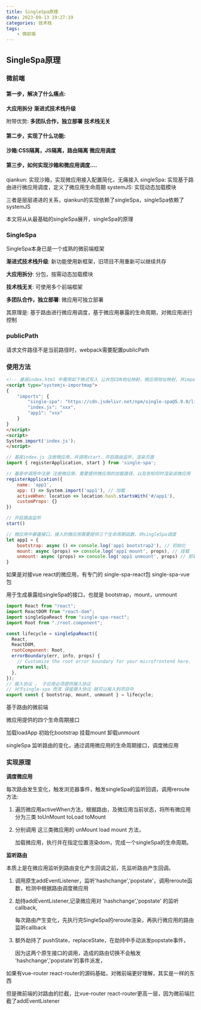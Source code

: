 ```yaml
---
title: SingleSpa原理
date: 2023-09-13 19:27:19
categories: 技术栈
tags: 
    - 微前端
---
```



## SingleSpa原理

### 微前端

#### 第一步，解决了什么痛点:
__大应用拆分__
__渐进式技术栈升级__

附带优势:
__多团队合作，独立部署__
__技术栈无关__

#### 第二步，实现了什么功能:
__沙箱:CSS隔离，JS隔离，路由隔离__
__微应用调度__

#### 第三步，如何实现沙箱和微应用调度....
qiankun:   实现沙箱，实现微应用接入配置简化，无痛接入
singleSpa: 实现基于路由进行微应用调度，定义了微应用生命周期
systemJS:  实现动态加载模块

三者是层层递进的关系，qiankun的实现依赖了singleSpa，singleSpa依赖了systemJS

本文将从从最基础的singleSpa展开，singleSpa的原理

### SingleSpa

SingleSpa本身已是一个成熟的微前端框架

__渐进式技术栈升级__: 新功能使用新框架，旧项目不用重新可以继续共存

__大应用拆分__: 分包，按需动态加载模块

__技术栈无关__: 可使用多个前端框架

__多团队合作，独立部署__: 微应用可独立部署

其原理是: 基于路由进行微应用调度，基于微应用暴露的生命周期，对微应用进行控制

### publicPath

请求文件路径不是当前路径时，webpack需要配置publicPath

### 使用方法

```html
<!-- 基座index.html 中需用如下格式写入 公共包CDN地址映射，微应用地址映射，并import基座entry包-->
<script type="systemjs-importmap">
{
    "imports": {
        "single-spa": "https://cdn.jsdelivr.net/npm/single-spa@5.9.0/lib/system/single-spa.min.js",
        "index.js": "xxx",
        "app1": "xxx"
    }
}
</script>
<script>
System.import('index.js');
</script>

```

```js
// 基座index.js 注册微应用，并调用start，开启路由监听，渲染页面
import { registerApplication, start } from 'single-spa';

// 基座中调用中注册 注册微应用，需要提供微应用的加载路径，以及告知何时渲染该微应用
registerApplication({
    name: 'app1',
    app: () => System.import('app1'), // 加载
    activeWhen: location => location.hash.startsWith('#/app1'),
    customProps: {}
})

// 开启路由监听
start()
```

```js
// 微应用中暴露接口，接入的微应用需要提供三个生命周期函数，供singleSpa调度
let app1 = {
    bootstrap: async () => console.log('app1 bootstrap2'), // 初始化
    mount: async (props) => console.log('app1 mount', props), // 挂载
    unmount: async (props) => console.log('app1 unmount', props) // 卸载
}
```

如果是对接vue react的微应用，有专门的 single-spa-react包 single-spa-vue包 

用于生成暴露给singleSpa的接口，也就是 bootstrap，mount，unmount
```js
import React from "react";
import ReactDOM from "react-dom";
import singleSpaReact from "single-spa-react";
import Root from "./root.component";

const lifecycle = singleSpaReact({
  React,
  ReactDOM,
  rootComponent: Root,
  errorBoundary(err, info, props) {
    // Customize the root error boundary for your microfrontend here.
    return null;
  },
});
// 接入协议 ， 子应用必须提供接入协议
// 对于single-spa 而言 保留接入协议 就可以接入到项目中
export const { bootstrap, mount, unmount } = lifecycle;
```

基于路由的微前端

微应用提供的四个生命周期接口

加载loadApp 初始化bootstrap 挂载mount 卸载unmount

singleSpa 监听路由的变化，通过调用微应用的生命周期接口，调度微应用


### 实现原理

__调度微应用__

每次路由发生变化，触发浏览器事件，触发singleSpa的监听回调，调用reroute方法:

1. 遍历微应用activeWhen方法，根据路由，及微应用当前状态，将所有微应用分为三类 toUnMount toLoad toMount

2. 分别调用 这三类微应用的 unMount load mount 方法，

    加载微应用，执行并在指定位置渲染dom，完成一个singleSpa的生命周期。

__监听路由__

本质上是在微应用监听到路由变化产生回调之前，先监听路由产生回调。

1. 调用原生addEventListener，监听'hashchange','popstate'，调用reroute函数，检测中根据路由调度微应用

2. 劫持addEventListener,记录微应用对 'hashchange','popstate' 的监听callback,

    每次路由产生变化，先执行完SingleSpa的reroute渲染，再执行微应用的路由监听callback

3. 额外劫持了 pushState，replaceState，在劫持中手动派发popstate事件，

    因为这两个原生接口的调用，造成的路由切换不会触发 'hashchange','popstate'的事件派发，


如果有vue-router react-router的源码基础，对微前端更好理解，其实是一样的东西

但是微前端的对路由的拦截，比vue-router react-router更高一层，因为微前端拦截了addEventListener



